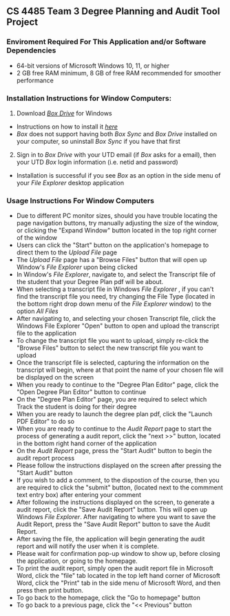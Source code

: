 ## CS 4485 Team 3 Degree Planning and Audit Tool Project 

### Enviroment Required For This Application and/or Software Dependencies
- 64-bit versions of Microsoft Windows 10, 11, or higher
- 2 GB free RAM minimum, 8 GB of free RAM recommended for smoother performance

### Installation Instructions for Window Computers:
1. Download *[Box Drive](https://www.box.com/resources/downloads)* for Windows
- Instructions on how to install it *[here](https://support.box.com/hc/en-us/articles/360043697474-Installing-and-Updating-Box-Drive)*
- *Box* does not support having both *Box Sync* and *Box Drive* installed on your computer, so uninstall *Box Sync* if you have that first
2. Sign in to *Box Drive* with your UTD email (if *Box* asks for a email), then your UTD *Box* login information (i.e. netid and password)
- Installation is successful if you see *Box* as an option in the side menu of your *File Explorer* desktop application

### Usage Instructions For Window Computers
- Due to different PC monitor sizes, should you have trouble locating the page navigation buttons, try manually adjusting the size of the window, or clicking the "Expand Window" button located in the top right corner of the window
- Users can click the "Start" button on the application's homepage to direct them to the *Upload File* page 
- The *Upload File* page has a "Browse Files" button that will open up Window's *File Explorer* upon being clicked
- In Window's *File Explorer*, navigate to, and select the Transcript file of the student that your Degree Plan pdf will be about. 
- When selecting a transcript file in Windows *File Explorer* , if you can't find the transcript file you need, try changing the File Type (located in the bottom right drop down menu of the *File Explorer* window) to the option *All Files* 
- After navigating to, and selecting your chosen Transcript file, click the Windows File Explorer "Open" button to open and upload the transcript file to the application
- To change the transcript file you want to upload, simply re-click the "Browse Files" button to select the new transcript file you want to upload
- Once the transcript file is selected, capturing the information on the transcript will begin, where at that point the name of your chosen file will be displayed on the screen
- When you ready to continue to the "Degree Plan Editor" page, click the "Open Degree Plan Editor" button to continue
- On the "Degree Plan Editor" page, you are required to select which Track the student is doing for their degree
- When you are ready to launch the degree plan pdf, click the "Launch PDF Editor" to do so
- When you are ready to continue to the *Audit Report* page to start the process of generating a audit report, click the "next >>" button, located in the bottom right hand corner of the application
- On the *Audit Report* page, press the "Start Audit" button to begin the audit report process
- Please follow the instructions displayed on the screen after pressing the "Start Audit" button
- If you wish to add a comment, to the dispostion of the course, then you are required to click the "submit" button, (located next to the commment text entry box) after entering your comment
- After following the instructions displayed on the screen, to generate a audit report, click the "Save Audit Report" button. This will open up Windows *File Explorer*. After navigating to where you want to save the Audit Report, press the "Save Audit Report" button to save the Audit Report. 
- After saving the file, the application will begin generating the audit report and will notify the user when it is complete. 
- Please wait for confirmation pop-up window to show up, before closing the application, or going to the homepage. 
- To print the audit report, simply open the audit report file in Microsoft Word, click the "file" tab located in the top left hand corner of Microsoft Word, click the "Print" tab in the side menu of Microsoft Word, and then press then print button. 
- To go back to the homepage, click the "Go to homepage" button
- To go back to a previous page, click the "<< Previous" button 
